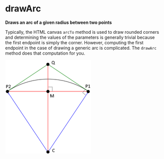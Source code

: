 # drawArc

**Draws an arc of a given radius between two points**

Typically, the HTML canvas `arcTo` method is used to draw rounded corners and determining the values of the parameters is generally trivial because the first endpoint is simply the corner. However, computing the first endpoint in the case of drawing a generic arc is complicated. The `drawArc` method does that computation for you.

![Diagram](diagram.png?raw=true)
